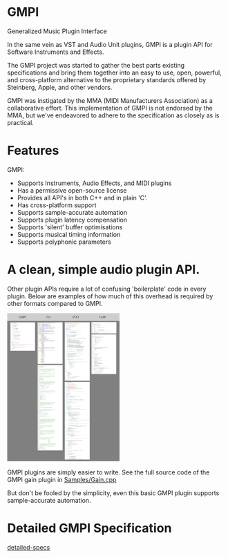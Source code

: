 # GMPI
Generalized Music Plugin Interface

In the same vein as VST and Audio Unit plugins, GMPI is a plugin API for Software Instruments and Effects.

The GMPI project was started to gather the best parts existing specifications and bring them together into an easy to use, open, powerful, and cross-platform alternative to the proprietary standards offered by Steinberg, Apple, and other vendors.

GMPI was instigated by the MMA (MIDI Manufacturers Association) as a collaborative effort. This implementation of GMPI is not endorsed by the MMA, but we've endeavored to adhere to the specification as closely as is practical.

# Features

GMPI:
* Supports Instruments, Audio Effects, and MIDI plugins
* Has a permissive open-source license
* Provides all API's in both C++ and in plain 'C'.
* Has cross-platform support
* Supports sample-accurate automation
* Supports plugin latency compensation
* Supports 'silent' buffer optimisations
* Supports musical timing information 
* Supports polyphonic parameters

# A clean, simple audio plugin API.

Other plugin APIs require a lot of confusing 'boilerplate' code in every plugin. Below are examples of
 how much of this overhead is required by other formats compared to GMPI.

<img src="Docs/plugin_api_complexity.png" width="260"/>

GMPI plugins are simply easier to write.  See the full source code of the GMPI gain plugin in [Samples/Gain.cpp](Samples/Gain/Gain.cpp)

But don't be fooled by the simplicity, even this basic GMPI plugin supports sample-accurate automation.

# Detailed GMPI Specification

[detailed-specs](Docs/GMPI_Specs.md)
